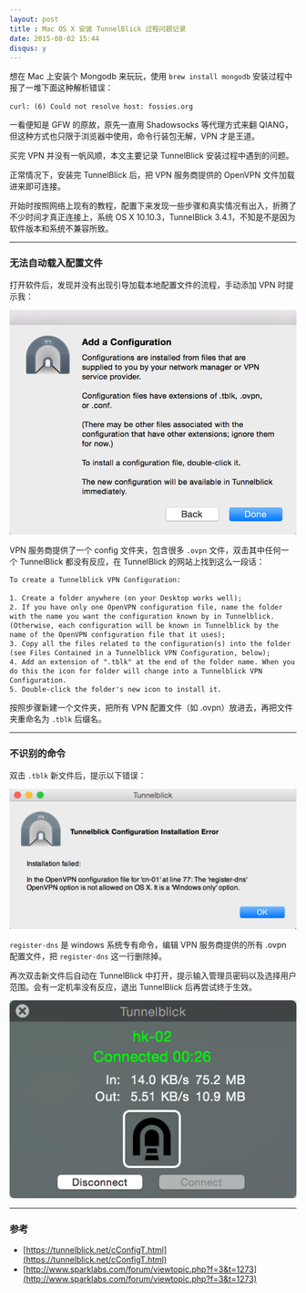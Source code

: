 ```yaml
---
layout: post
title : Mac OS X 安装 TunnelBlick 过程问题记录
date: 2015-08-02 15:44
disqus: y
---
```


想在 Mac 上安装个 Mongodb 来玩玩，使用 `brew install mongodb` 安装过程中报了一堆下面这种解析错误：

`curl: (6) Could not resolve host: fossies.org`

一看便知是 GFW 的原故，原先一直用 Shadowsocks 等代理方式来翻 QIANG，但这种方式也只限于浏览器中使用，命令行装包无解，VPN 才是王道。

买完 VPN 并没有一帆风顺，本文主要记录 TunnelBlick 安装过程中遇到的问题。

正常情况下，安装完 TunnelBlick 后，把 VPN 服务商提供的 OpenVPN 文件加载进来即可连接。

开始时按照网络上现有的教程，配置下来发现一些步骤和真实情况有出入，折腾了不少时间才真正连接上，系统 OS X 10.10.3，TunnelBlick 3.4.1，不知是不是因为软件版本和系统不兼容所致。

---

### 无法自动载入配置文件

打开软件后，发现并没有出现引导加载本地配置文件的流程，手动添加 VPN 时提示我：

![buffalo](/images/mac-tunnelblick-1.png)

VPN 服务商提供了一个 config 文件夹，包含很多 `.ovpn` 文件，双击其中任何一个 TunnelBlick 都没有反应，在 TunnelBlick 的网站上找到这么一段话：

```
To create a Tunnelblick VPN Configuration:

1. Create a folder anywhere (on your Desktop works well);
2. If you have only one OpenVPN configuration file, name the folder with the name you want the configuration known by in Tunnelblick. (Otherwise, each configuration will be known in Tunnelblick by the name of the OpenVPN configuration file that it uses);
3. Copy all the files related to the configuration(s) into the folder (see Files Contained in a Tunnelblick VPN Configuration, below);
4. Add an extension of ".tblk" at the end of the folder name. When you do this the icon for folder will change into a Tunnelblick VPN Configuration.
5. Double-click the folder's new icon to install it.
```

按照步骤新建一个文件夹，把所有 VPN 配置文件（如 .ovpn）放进去，再把文件夹重命名为 `.tblk` 后缀名。

---

### 不识别的命令

双击 `.tblk` 新文件后，提示以下错误：

![buffalo](/images/mac-tunnelblick-3.png)

`register-dns` 是 windows 系统专有命令，编辑 VPN 服务商提供的所有 .ovpn 配置文件，把 `register-dns` 这一行删除掉。

再次双击新文件后自动在 TunnelBlick 中打开，提示输入管理员密码以及选择用户范围。会有一定机率没有反应，退出 TunnelBlick 后再尝试终于生效。

![buffalo](/images/mac-tunnelblick-2.png)

---

### 参考

- [https://tunnelblick.net/cConfigT.html](https://tunnelblick.net/cConfigT.html)
- [http://www.sparklabs.com/forum/viewtopic.php?f=3&t=1273](http://www.sparklabs.com/forum/viewtopic.php?f=3&t=1273)
